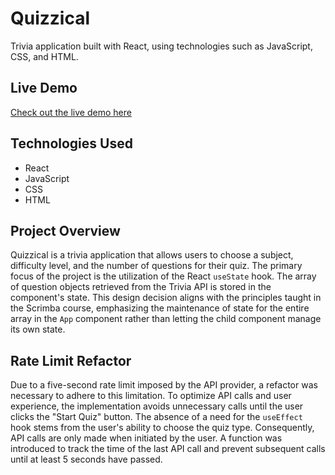 # Quizzical

Trivia application built with React, using technologies such as JavaScript, CSS, and HTML.

## Live Demo
[Check out the live demo here](https://quizzical-michaelloughman.netlify.app/)


## Technologies Used

- React
- JavaScript
- CSS
- HTML

## Project Overview

Quizzical is a trivia application that allows users to choose a subject, difficulty level, and the number of questions for their quiz. The primary focus of the project is the utilization of the React `useState` hook. The array of question objects retrieved from the Trivia API is stored in the component's state. This design decision aligns with the principles taught in the Scrimba course, emphasizing the maintenance of state for the entire array in the `App` component rather than letting the child component manage its own state.

## Rate Limit Refactor

Due to a five-second rate limit imposed by the API provider, a refactor was necessary to adhere to this limitation. To optimize API calls and user experience, the implementation avoids unnecessary calls until the user clicks the "Start Quiz" button. The absence of a need for the `useEffect` hook stems from the user's ability to choose the quiz type. Consequently, API calls are only made when initiated by the user. A function was introduced to track the time of the last API call and prevent subsequent calls until at least 5 seconds have passed.

